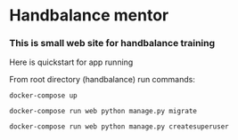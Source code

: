 # Handbalance mentor

### This is small web site for handbalance training 

Here is quickstart for app running

From root directory (handbalance) run commands:

`docker-compose up`

`docker-compose run web python manage.py migrate`

`docker-compose run web python manage.py createsuperuser`